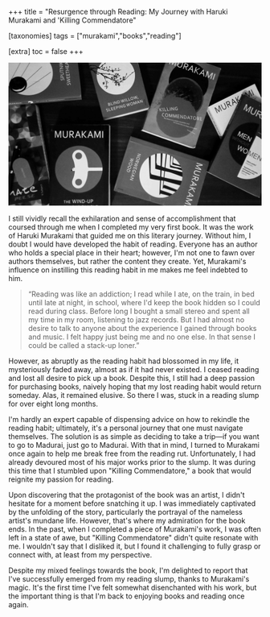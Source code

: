 +++
title = "Resurgence through Reading: My Journey with Haruki Murakami and 'Killing Commendatore"

[taxonomies]
tags = ["murakami","books","reading"]

[extra]
toc = false
+++

![Books of Murakami](/img/blogs/kc.jpg)

I still vividly recall the exhilaration and sense of accomplishment that coursed through me when I completed my very first book. It was the work of Haruki Murakami that guided me on this literary journey. Without him, I doubt I would have developed the habit of reading. Everyone has an author who holds a special place in their heart; however, I'm not one to fawn over authors themselves, but rather the content they create. Yet, Murakami's influence on instilling this reading habit in me makes me feel indebted to him.

<blockquote>
“Reading was like an addiction; I read while I ate, on the train, in bed until late at night, in school, where I'd keep the book hidden so I could read during class. Before long I bought a small stereo and spent all my time in my room, listening to jazz records. But I had almost no desire to talk to anyone about the experience I gained through books and music. I felt happy just being me and no one else. In that sense I could be called a stack-up loner.”
</blockquote>

However, as abruptly as the reading habit had blossomed in my life, it mysteriously faded away, almost as if it had never existed. I ceased reading and lost all desire to pick up a book. Despite this, I still had a deep passion for purchasing books, naively hoping that my lost reading habit would return someday. Alas, it remained elusive. So there I was, stuck in a reading slump for over eight long months.

I'm hardly an expert capable of dispensing advice on how to rekindle the reading habit; ultimately, it's a personal journey that one must navigate themselves. The solution is as simple as deciding to take a trip—if you want to go to Madurai, just go to Madurai. With that in mind, I turned to Murakami once again to help me break free from the reading rut. Unfortunately, I had already devoured most of his major works prior to the slump. It was during this time that I stumbled upon "Killing Commendatore," a book that would reignite my passion for reading.

Upon discovering that the protagonist of the book was an artist, I didn't hesitate for a moment before snatching it up. I was immediately captivated by the unfolding of the story, particularly the portrayal of the nameless artist's mundane life. However, that's where my admiration for the book ends. In the past, when I completed a piece of Murakami's work, I was often left in a state of awe, but "Killing Commendatore" didn't quite resonate with me. I wouldn't say that I disliked it, but I found it challenging to fully grasp or connect with, at least from my perspective.

Despite my mixed feelings towards the book, I'm delighted to report that I've successfully emerged from my reading slump, thanks to Murakami's magic. It's the first time I've felt somewhat disenchanted with his work, but the important thing is that I'm back to enjoying books and reading once again.
